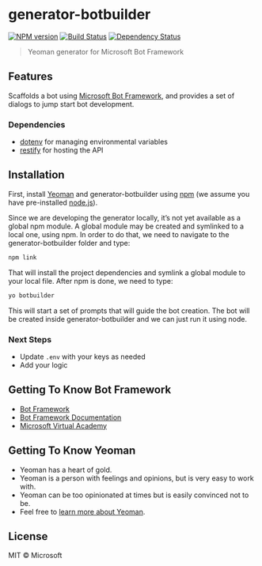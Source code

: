 ﻿# generator-botbuilder

[![NPM version][npm-image]][npm-url] [![Build Status][travis-image]][travis-url] [![Dependency Status][daviddm-image]][daviddm-url]

> Yeoman generator for Microsoft Bot Framework

## Features

Scaffolds a bot using [Microsoft Bot Framework](https://dev.botframework.com), and provides a set of dialogs to jump start bot development.

### Dependencies

- [dotenv](https://github.com/motdotla/dotenv) for managing environmental variables
- [restify](http://restify.com/) for hosting the API

## Installation

First, install [Yeoman](http://yeoman.io) and generator-botbuilder using [npm](https://www.npmjs.com/) (we assume you have pre-installed [node.js](https://nodejs.org/)).

Since we are developing the generator locally, it’s not yet available as a global npm module. A global module may be created and symlinked to a local one, using npm. 
In order to do that, we need to navigate to the generator-botbuilder folder and type:

```bash
npm link
```

That will install the project dependencies and symlink a global module to your local file. After npm is done, we need to type:

```bash
yo botbuilder
```

This will start a set of prompts that will guide the bot creation. The bot will be created inside generator-botbuilder and we can just run it using node.

### Next Steps

- Update `.env` with your keys as needed
- Add your logic

## Getting To Know Bot Framework

- [Bot Framework](https://dev.botframework.com/)
- [Bot Framework Documentation](https://docs.botframework.com/)
- [Microsoft Virtual Academy](http://aka.ms/botcourse)

## Getting To Know Yeoman

 * Yeoman has a heart of gold.
 * Yeoman is a person with feelings and opinions, but is very easy to work with.
 * Yeoman can be too opinionated at times but is easily convinced not to be.
 * Feel free to [learn more about Yeoman](http://yeoman.io/).

## License

MIT © Microsoft

[npm-image]: https://badge.fury.io/js/generator-botbuilder.svg
[npm-url]: https://npmjs.org/package/generator-botbuilder
[travis-image]: https://travis-ci.org/geektrainer/generator-botbuilder.svg?branch=master
[travis-url]: https://travis-ci.org/geektrainer/generator-botbuilder
[daviddm-image]: https://david-dm.org/geektrainer/generator-botbuilder.svg?theme=shields.io
[daviddm-url]: https://david-dm.org/geektrainer/generator-botbuilder